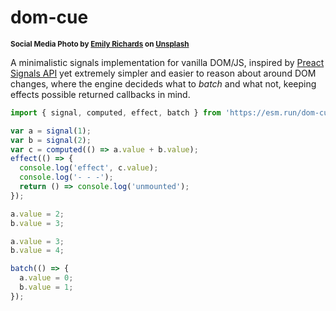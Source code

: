 # dom-cue

<sup>**Social Media Photo by [Emily Richards](https://unsplash.com/@emilyrichardsss) on [Unsplash](https://unsplash.com/)**</sup>

A minimalistic signals implementation for vanilla DOM/JS, inspired by [Preact Signals API](https://preactjs.com/guide/v10/signals/) yet extremely simpler and easier to reason about around DOM changes, where the engine decideds what to *batch* and what not, keeping effects possible returned callbacks in mind.

```js
import { signal, computed, effect, batch } from 'https://esm.run/dom-cue';

var a = signal(1);
var b = signal(2);
var c = computed(() => a.value + b.value);
effect(() => {
  console.log('effect', c.value);
  console.log('- - -');
  return () => console.log('unmounted');
});

a.value = 2;
b.value = 3;

a.value = 3;
b.value = 4;

batch(() => {
  a.value = 0;
  b.value = 1;
});
```